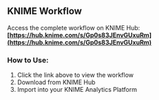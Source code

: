 ## KNIME Workflow

Access the complete workflow on KNIME Hub: **[https://hub.knime.com/s/Gp0s83JEnvGUxuRm](https://hub.knime.com/s/Gp0s83JEnvGUxuRm)**

### How to Use:
1. Click the link above to view the workflow
2. Download from KNIME Hub
3. Import into your KNIME Analytics Platform
